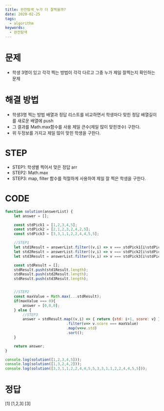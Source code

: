 ```yaml
---
title: 완전탐색_누가 더 잘찍을까?
date: 2020-02-25
tags:
  - algorithm
keywords:
  - 완전탐색
---
```


# 문제 
* 학생 3명이 있고 각각 찍는 방법이 각각 다르고 그중 누가 제일 잘찍는지 확인하는 문제 
        
# 해결 방법 
* 학생3명 찍는 방법 배열과 정답 리스트를 비교하면서 학생마다 맞힌 정답 배열길이를 새로운 배열에 push
* 그 결과를 Math.max함수를 사용 제일 큰수(제일 많이 맞힌갯수) 구한다.
* 위 두정보를 가지고 제일 많이 맞힌 학생을 구한다.


# STEP
* STEP1: 학생별 찍어서 맞은 정답 arr
* STEP2: Math.max
* STEP3: map, filter 함수를 적절하게 사용하여 제일 잘 찍은 학생을 구한다.

# CODE
```js
function solution(answerList) {
    let answer = [];

    const stdPick1 = [1,2,3,4,5];
    const stdPick2 = [2,1,2,3,2,4,2,5];
    const stdPick3 = [3,3,1,1,2,2,4,4,5,5];

    //STEP1
    let std1Result = answerList.filter((v,i) => v === stdPick1[i%stdPick1.length]);
    let std2Result = answerList.filter((v,i) => v === stdPick2[i%stdPick2.length]);
    let std3Result = answerList.filter((v,i) => v === stdPick3[i%stdPick3.length]);

    const stdResult = [];
    stdResult.push(std1Result.length);
    stdResult.push(std2Result.length);
    stdResult.push(std3Result.length);


    //STEP2
    const maxValue = Math.max(...stdResult);
    if(maxValue === 0){
        answer = [0,0,0];
    } else {
        //STEP3
        answer = stdResult.map((v,i) => { return {std: i+1, score: v} })
                            .filter(v=> v.score === maxValue)
                            .map(v=>v.std)
                            .sort();
    }

    return answer;
}

console.log(solution([1,2,3,4,5]));
console.log(solution([1,3,2,4,2]));
console.log(solution([3,3,1,1,2,2,4,4,5,5,3,3,1,1,2,2,4,4,5,5]));
```

# 정답 
[1]
[1,2,3]
[3]

